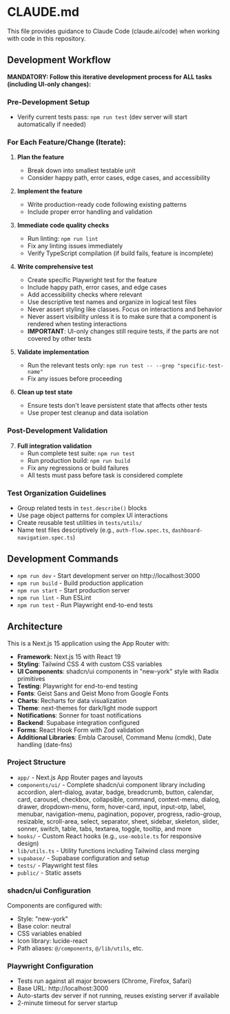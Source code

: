 # CLAUDE.md

This file provides guidance to Claude Code (claude.ai/code) when working with code in this repository.

## Development Workflow

**MANDATORY: Follow this iterative development process for ALL tasks (including UI-only changes):**

### Pre-Development Setup
- Verify current tests pass: `npm run test` (dev server will start automatically if needed)

### For Each Feature/Change (Iterate):

1. **Plan the feature** 
   - Break down into smallest testable unit
   - Consider happy path, error cases, edge cases, and accessibility

2. **Implement the feature**
   - Write production-ready code following existing patterns
   - Include proper error handling and validation

3. **Immediate code quality checks**
   - Run linting: `npm run lint`
   - Fix any linting issues immediately
   - Verify TypeScript compilation (if build fails, feature is incomplete)

4. **Write comprehensive test**
   - Create specific Playwright test for the feature
   - Include happy path, error cases, and edge cases
   - Add accessibility checks where relevant
   - Use descriptive test names and organize in logical test files
   - Never assert styling like classes. Focus on interactions and behavior
   - Never assert visibility unless it is to make sure that a component is rendered when testing interactions
   - **IMPORTANT**: UI-only changes still require tests, if the parts are not covered by other tests

5. **Validate implementation**
   - Run the relevant tests only: `npm run test -- --grep "specific-test-name"`
   - Fix any issues before proceeding

6. **Clean up test state**
   - Ensure tests don't leave persistent state that affects other tests
   - Use proper test cleanup and data isolation

### Post-Development Validation

7. **Full integration validation**
   - Run complete test suite: `npm run test`
   - Run production build: `npm run build`
   - Fix any regressions or build failures
   - All tests must pass before task is considered complete

### Test Organization Guidelines
- Group related tests in `test.describe()` blocks
- Use page object patterns for complex UI interactions
- Create reusable test utilities in `tests/utils/`
- Name test files descriptively (e.g., `auth-flow.spec.ts`, `dashboard-navigation.spec.ts`)

## Development Commands

- `npm run dev` - Start development server on http://localhost:3000
- `npm run build` - Build production application
- `npm run start` - Start production server
- `npm run lint` - Run ESLint
- `npm run test` - Run Playwright end-to-end tests

## Architecture

This is a Next.js 15 application using the App Router with:

- **Framework**: Next.js 15 with React 19
- **Styling**: Tailwind CSS 4 with custom CSS variables
- **UI Components**: shadcn/ui components in "new-york" style with Radix primitives
- **Testing**: Playwright for end-to-end testing
- **Fonts**: Geist Sans and Geist Mono from Google Fonts
- **Charts**: Recharts for data visualization
- **Theme**: next-themes for dark/light mode support
- **Notifications**: Sonner for toast notifications
- **Backend**: Supabase integration configured
- **Forms**: React Hook Form with Zod validation
- **Additional Libraries**: Embla Carousel, Command Menu (cmdk), Date handling (date-fns)

### Project Structure

- `app/` - Next.js App Router pages and layouts
- `components/ui/` - Complete shadcn/ui component library including accordion, alert-dialog, avatar, badge, breadcrumb, button, calendar, card, carousel, checkbox, collapsible, command, context-menu, dialog, drawer, dropdown-menu, form, hover-card, input, input-otp, label, menubar, navigation-menu, pagination, popover, progress, radio-group, resizable, scroll-area, select, separator, sheet, sidebar, skeleton, slider, sonner, switch, table, tabs, textarea, toggle, tooltip, and more
- `hooks/` - Custom React hooks (e.g., `use-mobile.ts` for responsive design)
- `lib/utils.ts` - Utility functions including Tailwind class merging
- `supabase/` - Supabase configuration and setup
- `tests/` - Playwright test files
- `public/` - Static assets

### shadcn/ui Configuration

Components are configured with:
- Style: "new-york"
- Base color: neutral
- CSS variables enabled
- Icon library: lucide-react
- Path aliases: `@/components`, `@/lib/utils`, etc.

### Playwright Configuration
- Tests run against all major browsers (Chrome, Firefox, Safari)
- Base URL: http://localhost:3000
- Auto-starts dev server if not running, reuses existing server if available
- 2-minute timeout for server startup